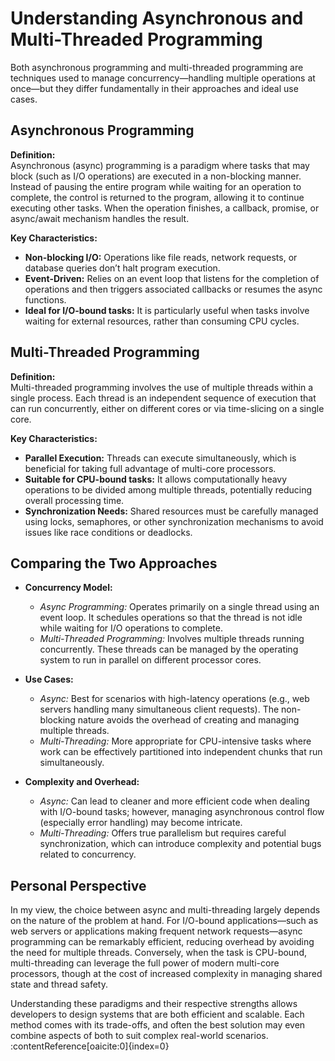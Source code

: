 # Understanding Asynchronous and Multi-Threaded Programming

Both asynchronous programming and multi-threaded programming are techniques used to manage concurrency—handling multiple operations at once—but they differ fundamentally in their approaches and ideal use cases.

## Asynchronous Programming

**Definition:**  
Asynchronous (async) programming is a paradigm where tasks that may block (such as I/O operations) are executed in a non-blocking manner. Instead of pausing the entire program while waiting for an operation to complete, the control is returned to the program, allowing it to continue executing other tasks. When the operation finishes, a callback, promise, or async/await mechanism handles the result.

**Key Characteristics:**
- **Non-blocking I/O:** Operations like file reads, network requests, or database queries don’t halt program execution.
- **Event-Driven:** Relies on an event loop that listens for the completion of operations and then triggers associated callbacks or resumes the async functions.
- **Ideal for I/O-bound tasks:** It is particularly useful when tasks involve waiting for external resources, rather than consuming CPU cycles.

## Multi-Threaded Programming

**Definition:**  
Multi-threaded programming involves the use of multiple threads within a single process. Each thread is an independent sequence of execution that can run concurrently, either on different cores or via time-slicing on a single core.

**Key Characteristics:**
- **Parallel Execution:** Threads can execute simultaneously, which is beneficial for taking full advantage of multi-core processors.
- **Suitable for CPU-bound tasks:** It allows computationally heavy operations to be divided among multiple threads, potentially reducing overall processing time.
- **Synchronization Needs:** Shared resources must be carefully managed using locks, semaphores, or other synchronization mechanisms to avoid issues like race conditions or deadlocks.

## Comparing the Two Approaches

- **Concurrency Model:**
  - *Async Programming:* Operates primarily on a single thread using an event loop. It schedules operations so that the thread is not idle while waiting for I/O operations to complete.
  - *Multi-Threaded Programming:* Involves multiple threads running concurrently. These threads can be managed by the operating system to run in parallel on different processor cores.
  
- **Use Cases:**
  - *Async:* Best for scenarios with high-latency operations (e.g., web servers handling many simultaneous client requests). The non-blocking nature avoids the overhead of creating and managing multiple threads.
  - *Multi-Threading:* More appropriate for CPU-intensive tasks where work can be effectively partitioned into independent chunks that run simultaneously.

- **Complexity and Overhead:**
  - *Async:* Can lead to cleaner and more efficient code when dealing with I/O-bound tasks; however, managing asynchronous control flow (especially error handling) may become intricate.
  - *Multi-Threading:* Offers true parallelism but requires careful synchronization, which can introduce complexity and potential bugs related to concurrency.

## Personal Perspective

In my view, the choice between async and multi-threading largely depends on the nature of the problem at hand. For I/O-bound applications—such as web servers or applications making frequent network requests—async programming can be remarkably efficient, reducing overhead by avoiding the need for multiple threads. Conversely, when the task is CPU-bound, multi-threading can leverage the full power of modern multi-core processors, though at the cost of increased complexity in managing shared state and thread safety.

Understanding these paradigms and their respective strengths allows developers to design systems that are both efficient and scalable. Each method comes with its trade-offs, and often the best solution may even combine aspects of both to suit complex real-world scenarios. :contentReference[oaicite:0]{index=0}
